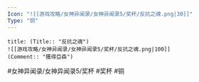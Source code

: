 ```yaml
---
Icon: "![[游戏攻略/女神异闻录/女神异闻录5/奖杯/反抗之魂.png|30]]"
Type: "铜"
---
```

```ad-common-bronze-trophy
title: (Title:: "反抗之魂")
![[游戏攻略/女神异闻录/女神异闻录5/奖杯/反抗之魂.png|100]]
(Comment:: "獲得亞森")
```

#女神异闻录/女神异闻录5/奖杯 #奖杯 #铜
